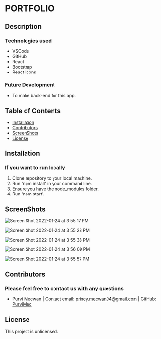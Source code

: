# PORTFOLIO

## Description

### Technologies used
* VSCode
* GitHub
* React
* Bootstrap
* React Icons

### Future Development
* To make back-end for this app.

## Table of Contents
* [Installation](#installation)
* [Contributors](#contributors)
* [ScreenShots](#screenshots)
* [License](#license)

## Installation
### If you want to run locally
1. Clone repository to your local machine.
2. Run 'npm install' in your command line.  
3. Ensure you have the node_modules folder.
4. Run 'npm start'.

## ScreenShots
![Screen Shot 2022-01-24 at 3 55 17 PM](https://user-images.githubusercontent.com/86253830/150863436-3a6a2f77-f877-44b6-bfc6-59b23446f4da.png)

![Screen Shot 2022-01-24 at 3 55 28 PM](https://user-images.githubusercontent.com/86253830/150863460-cc13656d-451e-4ca0-afd4-7c427ea5d6a0.png)

![Screen Shot 2022-01-24 at 3 55 38 PM](https://user-images.githubusercontent.com/86253830/150863473-25a31603-9edc-47fd-a853-e5bc67dfa59d.png)

![Screen Shot 2022-01-24 at 3 56 09 PM](https://user-images.githubusercontent.com/86253830/150863622-72a20cd6-6394-45fc-b800-c3c994f26fc3.png)

![Screen Shot 2022-01-24 at 3 55 57 PM](https://user-images.githubusercontent.com/86253830/150863480-ee2889ae-fecc-436e-abfc-20b3f70c0692.png)


## Contributors
### Please feel free to contact us with any questions
* Purvi Mecwan | 
  Contact email: princy.mecwan94@gmail.com |
  GitHub: [PurviMec](https://github.com/PurviMec)      

## License
This project is unlicensed.
